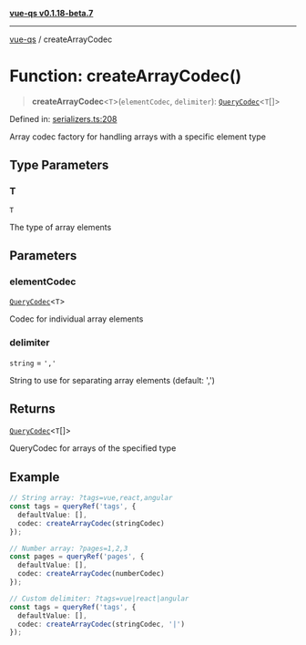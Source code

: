 [**vue-qs v0.1.18-beta.7**](../README.md)

***

[vue-qs](../README.md) / createArrayCodec

# Function: createArrayCodec()

> **createArrayCodec**\<`T`\>(`elementCodec`, `delimiter`): [`QueryCodec`](../type-aliases/QueryCodec.md)\<`T`[]\>

Defined in: [serializers.ts:208](https://github.com/iamsomraj/vue-qs/blob/ff60e1586d4655408e5c5a224bc4b63d54bf2fc1/src/serializers.ts#L208)

Array codec factory for handling arrays with a specific element type

## Type Parameters

### T

`T`

The type of array elements

## Parameters

### elementCodec

[`QueryCodec`](../type-aliases/QueryCodec.md)\<`T`\>

Codec for individual array elements

### delimiter

`string` = `','`

String to use for separating array elements (default: ',')

## Returns

[`QueryCodec`](../type-aliases/QueryCodec.md)\<`T`[]\>

QueryCodec for arrays of the specified type

## Example

```ts
// String array: ?tags=vue,react,angular
const tags = queryRef('tags', {
  defaultValue: [],
  codec: createArrayCodec(stringCodec)
});

// Number array: ?pages=1,2,3
const pages = queryRef('pages', {
  defaultValue: [],
  codec: createArrayCodec(numberCodec)
});

// Custom delimiter: ?tags=vue|react|angular
const tags = queryRef('tags', {
  defaultValue: [],
  codec: createArrayCodec(stringCodec, '|')
});
```
